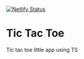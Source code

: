 [![Netlify Status](https://api.netlify.com/api/v1/badges/95271dac-b1d3-498c-8ba2-29aa5a0fdd10/deploy-status)](https://app.netlify.com/sites/la-vieja/deploys)

# Tic Tac Toe
Tic tac toe little app using TS
